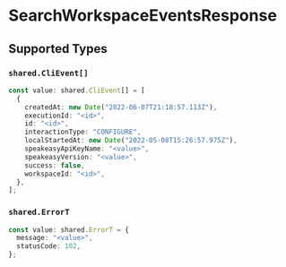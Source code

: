 # SearchWorkspaceEventsResponse


## Supported Types

### `shared.CliEvent[]`

```typescript
const value: shared.CliEvent[] = [
  {
    createdAt: new Date("2022-06-07T21:18:57.113Z"),
    executionId: "<id>",
    id: "<id>",
    interactionType: "CONFIGURE",
    localStartedAt: new Date("2022-05-08T15:26:57.975Z"),
    speakeasyApiKeyName: "<value>",
    speakeasyVersion: "<value>",
    success: false,
    workspaceId: "<id>",
  },
];
```

### `shared.ErrorT`

```typescript
const value: shared.ErrorT = {
  message: "<value>",
  statusCode: 102,
};
```

